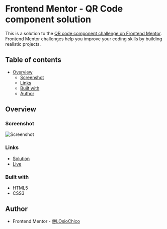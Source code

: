 # Frontend Mentor - QR Code component solution

This is a solution to the [QR code component challenge on Frontend Mentor](https://www.frontendmentor.io/solutions/qr-code-component-iklq5sstru). Frontend Mentor challenges help you improve your coding skills by building realistic projects.

## Table of contents

- [Overview](#overview)
  - [Screenshot](#screenshot)
  - [Links](#links)
  - [Built with](#built-with)
  - [Author](#author)

## Overview

### Screenshot

![Screenshot](https://raw.githubusercontent.com/LOsioChico/frontendmentor.io/main/qr-code-component-main/Screenshot_1.png)

### Links

- [Solution](https://github.com/LOsioChico/frontendmentor.io/tree/main/qr-code-component-main)
- [Live](https://qr-code-frontendio.netlify.app/)

### Built with

- HTML5
- CSS3

## Author

- Frontend Mentor - [@LOsioChico](https://www.frontendmentor.io/profile/LOsioChico)
